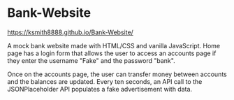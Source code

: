 # Bank-Website

https://ksmith8888.github.io/Bank-Website/

A mock bank website made with HTML/CSS and vanilla JavaScript. Home page has a login form that allows the user to access an accounts page if they enter the username "Fake" and the password "bank". 

Once on the accounts page, the user can transfer money between accounts and the balances are updated. Every ten seconds, an API call to the JSONPlaceholder API populates a fake advertisement with data.  
